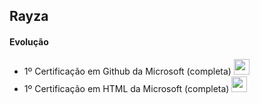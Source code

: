 ## Rayza
#### Evolução
- 1º Certificação em Github da Microsoft (completa)  <img  width = 25px src = "https://cdn-icons-png.flaticon.com/512/3176/3176294.png" /> 
- 1º Certificação em HTML da Microsoft (completa)  <img  width = 25px src = "https://cdn-icons-png.flaticon.com/512/3176/3176294.png" /> 